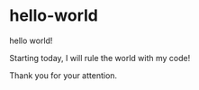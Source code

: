 # hello-world
hello world!

Starting today, I will rule the world with my code!

Thank you for your attention.
